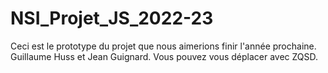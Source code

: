 # NSI_Projet_JS_2022-23
Ceci est le prototype du projet que nous aimerions finir l'année prochaine. Guillaume Huss et Jean Guignard.
Vous pouvez vous déplacer avec ZQSD.
